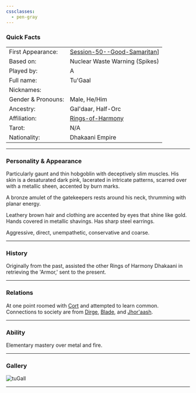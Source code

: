 ```yaml
---
cssclasses:
  - pen-gray
---
```

### Quick Facts

|                    |                                                                                            |
| ------------------ | ------------------------------------------------------------------------------------------ |
| First Appearance:  | [Session-50--Good-Samaritan](../-Session_Notes/Session-50--Good-Samaritan.md)] |
| Based on:          | Nuclear Waste Warning (Spikes)                                                             |
| Played by:         | A                                                                                          |
| Full name:         | Tu'Gaal                                                                                    |
| Nicknames:         |                                                                                            |
| Gender & Pronouns: | Male, He/Him                                                                               |
| Ancestry:          | Gal'daar, Half-Orc                                                                         |
| Affiliation:       | [Rings-of-Harmony](../Rings-of-Harmony.md)                                             |
| Tarot:             | N/A                                                                                        |
| Nationality:       | Dhakaani Empire                                                                            |
***
### Personality & Appearance
Particularly gaunt and thin hobgoblin with deceptively slim muscles.
His skin is a desaturated dark pink, lacerated in intricate patterns, scarred over with a metallic sheen, accented by burn marks.

A bronze amulet of the gatekeepers rests around his neck, thrumming with planar energy.

Leathery brown hair and clothing are accented by eyes that shine like gold. 
Hands covered in metallic shavings. 
Has sharp steel earrings.

Aggressive, direct, unempathetic, conservative and coarse.
***
### History
Originally from the past, assisted the other Rings of Harmony Dhakaani in retrieving the 'Armor,' sent to the present.

***
### Relations
At one point roomed with [Cort](Cort.md) and attempted to learn common.
Connections to society are from [Dirge](Dirge.md), [Blade](Blade.md), and [Jhor'aash](Jhor'aash.md).

***
### Ability
Elementary mastery over metal and fire.

***
### Gallery

![tuGall](../../../../../99%20-%20META/attachments/tuGall.png)

***
